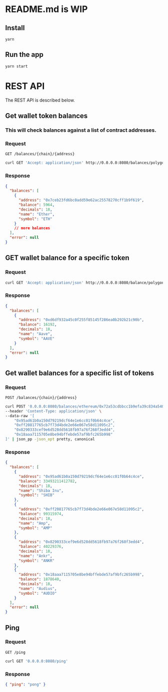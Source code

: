 # README.md is WIP

## Install

    yarn

## Run the app

    yarn start

# REST API

The REST API is described below.

## Get wallet token balances

### This will check balances against a list of contract addresses.

### Request

`GET /balances/{chain}/{address}`

```sh
curl GET 'Accept: application/json' http://0.0.0.0:8080/balances/polygon/0xBA12222222228d8Ba445958a75a0704d566BF2C8 | json_pp -json_opt pretty,canonical
```

### Response

```json
{
  "balances": [
    {
      "address": "0x7ceb23fd6bc0add59e62ac25578270cff1b9f619",
      "balance": 5964,
      "decimals": 18,
      "name": "Ether",
      "symbol": "ETH"
    }
    // more balances
  ],
  "error": null
}
```

## GET wallet balance for a specific token

### Request

```sh
curl GET 'Accept: application/json' http://0.0.0.0:8080/balance/polygon/0xBA12222222228d8Ba445958a75a0704d566BF2C8?token=0xd6df932a45c0f255f85145f286ea0b292b21c90b | json_pp -json_opt pretty,canonical
```

### Response

```json
{
  "balances": [
    {
      "address": "0xd6df932a45c0f255f85145f286ea0b292b21c90b",
      "balance": 16192,
      "decimals": 18,
      "name": "Aave",
      "symbol": "AAVE"
    }
  ],
  "error": null
}
```

## Get wallet balances for a specific list of tokens

### Request

`POST /balances/{chain}/{address}`

```sh
curl POST '0.0.0.0:8080/balances/ethereum/0x72a53cdbbcc1b9efa39c834a540550e23463aacb' \
--header 'Content-Type: application/json' \
--data-raw '[
    "0x95ad61b0a150d79219dcf64e1e6cc01f0b64c4ce",
    "0xff20817765cb7f73d4bde2e66e067e58d11095c2",
    "0x8290333cef9e6d528dd5618fb97a76f268f3edd4",
    "0x18aaa7115705e8be94bffebde57af9bfc265b998"
]' | json_pp -json_opt pretty, canonical
```

### Response

```json
{
  "balances": [
    {
      "address": "0x95ad61b0a150d79219dcf64e1e6cc01f0b64c4ce",
      "balance": 33493211412782,
      "decimals": 18,
      "name": "Shiba Inu",
      "symbol": "SHIB"
    },
    {
      "address": "0xff20817765cb7f73d4bde2e66e067e58d11095c2",
      "balance": 99315974,
      "decimals": 18,
      "name": "Amp",
      "symbol": "AMP"
    },
    {
      "address": "0x8290333cef9e6d528dd5618fb97a76f268f3edd4",
      "balance": 40229376,
      "decimals": 18,
      "name": "Ankr",
      "symbol": "ANKR"
    },
    {
      "address": "0x18aaa7115705e8be94bffebde57af9bfc265b998",
      "balance": 1878640,
      "decimals": 18,
      "name": "Audius",
      "symbol": "AUDIO"
    }
  ],
  "error": null
}
```

## Ping

### Request

`GET /ping`

```sh
curl GET '0.0.0.0:8080/ping'
```

### Response

```json
{ "ping": "pong" }
```